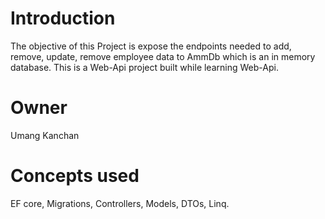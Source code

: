 # Introduction
The objective of this Project is expose the endpoints needed to add, remove, update, remove employee data to AmmDb which is an in memory database. This is a Web-Api project built while learning Web-Api.

# Owner
Umang Kanchan

# Concepts used
EF core, Migrations, Controllers, Models, DTOs, Linq.
